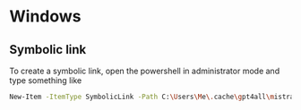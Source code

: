 # Windows

## Symbolic link

To create a symbolic link, open the powershell in administrator mode and type something like

```bash
New-Item -ItemType SymbolicLink -Path C:\Users\Me\.cache\gpt4all\mistral-7b-instruct-v0.1.Q4_0.gguf -Target D:\second-home\.cache\gpt4-all\mistral-7b-instruct-v0.1.Q4_0.gguf
```
